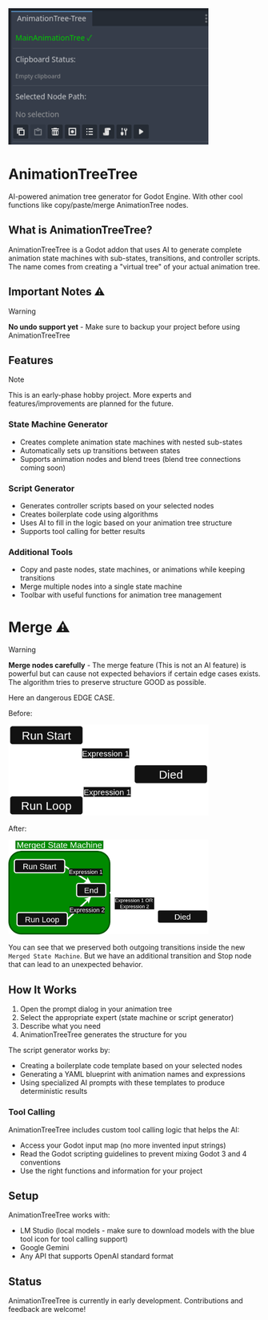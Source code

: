 <img src="screenshots/3.png" width="400">  

# AnimationTreeTree

AI-powered animation tree generator for Godot Engine. With other cool functions like copy/paste/merge AnimationTree nodes.

## What is AnimationTreeTree?

AnimationTreeTree is a Godot addon that uses AI to generate complete animation state machines with sub-states, transitions, and controller scripts. The name comes from creating a "virtual tree" of your actual animation tree.

## Important Notes ⚠️

> [!WARNING]
> **No undo support yet** - Make sure to backup your project before using AnimationTreeTree

## Features

> [!NOTE]
> This is an early-phase hobby project. More experts and features/improvements are planned for the future.

### State Machine Generator
- Creates complete animation state machines with nested sub-states
- Automatically sets up transitions between states
- Supports animation nodes and blend trees (blend tree connections coming soon)

### Script Generator
- Generates controller scripts based on your selected nodes
- Creates boilerplate code using algorithms
- Uses AI to fill in the logic based on your animation tree structure
- Supports tool calling for better results

### Additional Tools
- Copy and paste nodes, state machines, or animations while keeping transitions
- Merge multiple nodes into a single state machine
- Toolbar with useful functions for animation tree management

# Merge ⚠️

> [!WARNING]
> **Merge nodes carefully** - The merge feature (This is not an AI feature) is powerful but can cause not expected behaviors if certain edge cases exists. The algorithm tries to preserve structure GOOD as possible.

Here an dangerous EDGE CASE. 

Before:

<img src="screenshots/1.png" width="400">  

After:

<img src="screenshots/2.png" width="400">

You can see that we preserved both outgoing transitions inside the new `Merged State Machine`. But we have an additional transition and Stop node that can lead to an unexpected behavior.

## How It Works

1. Open the prompt dialog in your animation tree
2. Select the appropriate expert (state machine or script generator)
3. Describe what you need
4. AnimationTreeTree generates the structure for you

The script generator works by:
- Creating a boilerplate code template based on your selected nodes
- Generating a YAML blueprint with animation names and expressions
- Using specialized AI prompts with these templates to produce deterministic results

### Tool Calling

AnimationTreeTree includes custom tool calling logic that helps the AI:
- Access your Godot input map (no more invented input strings)
- Read the Godot scripting guidelines to prevent mixing Godot 3 and 4 conventions
- Use the right functions and information for your project

## Setup

AnimationTreeTree works with:
- LM Studio (local models - make sure to download models with the blue tool icon for tool calling support)
- Google Gemini
- Any API that supports OpenAI standard format


## Status

AnimationTreeTree is currently in early development. Contributions and feedback are welcome!